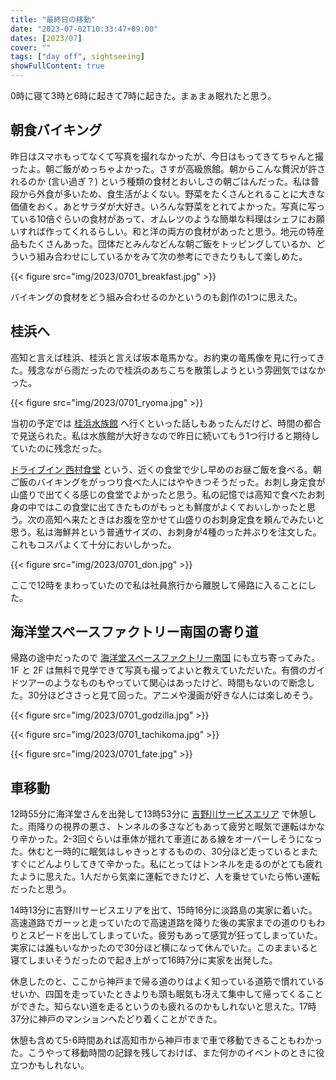 ```yaml
---
title: "最終日の移動"
date: "2023-07-02T10:33:47+09:00"
dates: [2023/07]
cover: ""
tags: ["day off", sightseeing]
showFullContent: true
---
```


0時に寝て3時と6時に起きて7時に起きた。まぁまぁ眠れたと思う。

## 朝食バイキング

昨日はスマホもってなくて写真を撮れなかったが、今日はもってきてちゃんと撮ったよ。朝ご飯がめっちゃよかった。さすが高級旅館。朝からこんな贅沢が許されるのか (言い過ぎ？) という種類の食材とおいしさの朝ごはんだった。私は普段から外食が多いため、食生活がよくない。野菜をたくさんとれることに大きな価値をおく。あとサラダが大好き。いろんな野菜をとれてよかった。写真に写っている10倍ぐらいの食材があって、オムレツのような簡単な料理はシェフにお願いすれば作ってくれるらしい。和と洋の両方の食材があったと思う。地元の特産品もたくさんあった。団体だとみんなどんな朝ご飯をトッピングしているか、どういう組み合わせにしているかをみて次の参考にできたりもして楽しめた。

{{< figure src="img/2023/0701_breakfast.jpg" >}}

バイキングの食材をどう組み合わせるのかというのも創作の1つに思えた。

## 桂浜へ

高知と言えば桂浜、桂浜と言えば坂本竜馬かな。お約束の竜馬像を見に行ってきた。残念ながら雨だったので桂浜のあちこちを散策しようという雰囲気ではなかった。

{{< figure src="img/2023/0701_ryoma.jpg" >}}

当初の予定では [桂浜水族館](https://katurahama-aq.jp/) へ行くといった話しもあったんだけど、時間の都合で見送られた。私は水族館が大好きなので昨日に続いてもう1つ行けると期待していたのに残念だった。

[ドライブイン 西村食堂](https://tabelog.com/kochi/A3901/A390101/39007101/) という、近くの食堂で少し早めのお昼ご飯を食べる。朝ご飯のバイキングをがっつり食べた人にはややきつそうだった。お刺し身定食が山盛りで出てくる感じの食堂でよかったと思う。私の記憶では高知で食べたお刺身の中ではこの食堂に出てきたものがもっとも鮮度がよくておいしかったと思う。次の高知へ来たときはお腹を空かせて山盛りのお刺身定食を頼んでみたいと思う。私は海鮮丼という普通サイズの、お刺身が4種のった丼ぶりを注文した。これもコスパよくて十分においしかった。

{{< figure src="img/2023/0701_don.jpg" >}}

ここで12時をまわっていたので私は社員旅行から離脱して帰路に入ることにした。

## 海洋堂スペースファクトリー南国の寄り道

帰路の途中だったので [海洋堂スペースファクトリー南国](https://kaiyodo-sfn.jp/) にも立ち寄ってみた。1F と 2F は無料で見学できて写真も撮ってよいと教えていただいた。有償のガイドツアーのようなものもやっていて関心はあったけど、時間もないので断念した。30分ほどささっと見て回った。アニメや漫画が好きな人には楽しめそう。

{{< figure src="img/2023/0701_godzilla.jpg" >}}

{{< figure src="img/2023/0701_tachikoma.jpg" >}}

{{< figure src="img/2023/0701_fate.jpg" >}}

## 車移動

12時55分に海洋堂さんを出発して13時53分に [吉野川サービスエリア](https://www.w-holdings.co.jp/sapa/2484.html) で休憩した。雨降りの視界の悪さ、トンネルの多さなどもあって疲労と眠気で運転はかなり辛かった。2-3回ぐらいは車体が揺れて車道にある線をオーバーしそうになった。休むと一時的に眠気はしゃきっとするものの、30分ほど走っているとまたすぐにどんよりしてきて辛かった。私にとってはトンネルを走るのがとても疲れたように思えた。1人だから気楽に運転できたけど、人を乗せていたら怖い運転だったと思う。

14時13分に吉野川サービスエリアを出て、15時16分に淡路島の実家に着いた。高速道路でガーッと走っていたので高速道路を降りた後の実家までの道のりもわりとスピードを出してしまっていた。疲労もあって感覚が狂ってしまっていた。実家には誰もいなかったので30分ほど横になって休んでいた。このままいると寝てしまいそうだったので起き上がって16時7分に実家を出発した。

休息したのと、ここから神戸まで帰る道のりはよく知っている道筋で慣れているせいか、四国を走っていたときよりも頭も眠気も冴えて集中して帰ってくることができた。知らない道を走るというのも疲れるのかもしれないと思えた。17時37分に神戸のマンションへたどり着くことができた。

休憩も含めて5-6時間あれば高知市から神戸市まで車で移動できることもわかった。こうやって移動時間の記録を残しておけば、また何かのイベントのときに役立つかもしれない。
